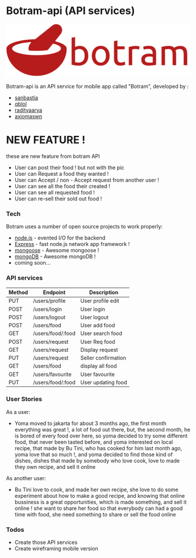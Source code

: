 # Botram-api (API services)

![botram.png](botram.png)

Botram-api is an API service for mobile app called "Botram", developed by :

  - [sanbastia](https://github.com/sanBastia)
  - [qblol](https://github.com/qblol)
  - [radityaarya](https://github.com/radityaarya)
  - [axiomaswn](https://github.com/axiomaswn)


# NEW FEATURE !

  these are new feature from botram API
   - User can post their food ! but not with the pic
   - User can Request a food they wanted !
   - User can Accept / non - Accept request from another user !
   - User can see all the food their created !
   - User can see all requested food !
   - User can re-sell their sold out food !

### Tech

Botram uses a number of open source projects to work properly:


* [node.js](https://nodejs.org/en/) - evented I/O for the backend
* [Express](https://expressjs.com/) - fast node.js network app framework !
* [mongoose](http://mongoosejs.com/) - Awesome mongoose !
* [mongoDB](https://www.mongodb.com/) - Awesome mongoDB !
* coming soon...

### API services
| Method | Endpoint                  | Description        |
|--------|---------------------------|--------------------|
| PUT    | /users/profile            | User profile edit  |
| POST   | /users/login              | User login         |
| POST   | /users/logout             | User logout        |
| POST   | /users/food               | User add food      |
| GET    | /users/food/:food         | User search food   |
| POST   | /users/request            | User Req food      |
| GET    | /users/request            | Display request    |
| PUT    | /users/request            | Seller confirmation|
| GET    | /users/food               | display all food   |
| GET    | /users/favourite          | User favourite     |
| PUT    | /users/food/:food         | User updating food |

### User Stories

As a user:

- Yoma moved to jakarta for about 3 months ago, the first month everything was great !, a lot of food out there,
  but, the second month, he is bored of every food over here, so yoma decided to try some different food, that never been tasted before,
  and yoma interested on local recipe, that made by Bu Tini, who has cooked for him last month ago, yoma love that so much !, and yoma decided to find those kind of dishes, dishes that made by somebody who love cook, love to made they own recipe, and sell it online

As another user:

- Bu Tini love to cook, and made her own recipe, she love to do some experiment about how to make a good recipe, and knowing that online bussiness is a great opportunities, which is made something, and sell it online ! she want to share her food so that everybody can had a good time with food, she need something to share or sell the food online


### Todos

 - Create those API services
 - Create wireframing mobile version
